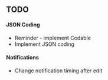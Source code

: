 ## TODO

#### JSON Coding
- Reminder - implement Codable
- Implement JSON coding


#### Notifications
- Change notification timing after edit
